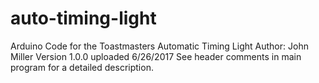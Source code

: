 # auto-timing-light
Arduino Code for the Toastmasters Automatic Timing Light
Author: John Miller
Version 1.0.0 uploaded 6/26/2017
See header comments in main program for a detailed description.
